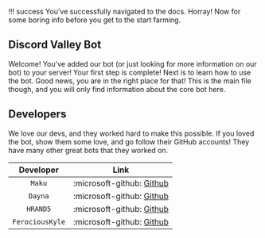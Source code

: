 !!! success
  You've successfully navigated to the docs. Horray! Now for some boring info before you get to the start farming.

## Discord Valley Bot

Welcome! You've added our bot (or just looking for more information on our bot) to your server! Your first step is complete! Next is to learn how to use the bot. Good news, you are in the right place for that! This is the main file though, and you will only find information about the core bot here.

## Developers

We love our devs, and they worked hard to make this possible. If you loved the bot, show them some love, and go follow their GitHub accounts! They have many other great bots that they worked on.

| Developer      | Link                          |
| :---------: | :----------------------------------: |
| `Maku`       | :microsoft-github: [Github](https://github.com/makupi) |
| `Dayna`       | :microsoft-github: [Github](https://github.com/TheCatster) |
| `HRAND5`    | :microsoft-github: [Github](https://github.com/HRAND5) |
| `FerociousKyle`    | :microsoft-github: [Github](https://github.com/ferociouskyle) |


